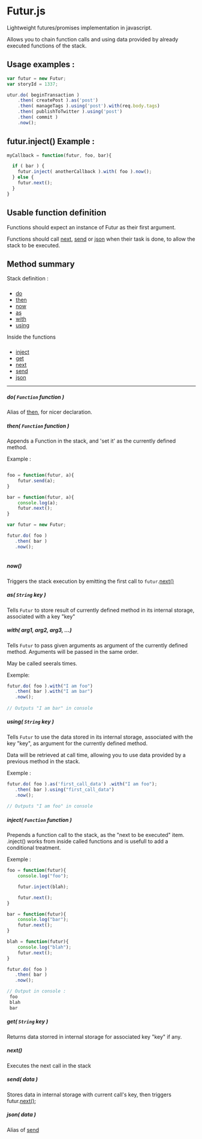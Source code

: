 Futur.js
========

Lightweight futures/promises implementation in javascript.

Allows you to chain function calls and using data provided by already executed functions of the stack.






Usage examples :
---
 
```javascript
var futur = new Futur;
var storyId = 1337; 

utur.do( beginTransaction )
    .then( createPost ).as('post')
    .then( manageTags ).using('post').with(req.body.tags)
    .then( publishToTwitter ).using('post')
    .then( commit )
    .now();
```
 
futur.inject() Example :
----

```javascript
myCallback = function(futur, foo, bar){

  if ( bar ) {
    futur.inject( anotherCallback ).with( foo ).now();
  } else {
    futur.next();
  }
}
```

Usable function definition
----

Functions should expect an instance of Futur as their first argument.

Functions should call [next](#next), [send](#send) or [json](#json) when their task is done, to allow the stack to be executed.


Method summary
---

Stack definition :
###

* [do](#do)
* [then](#then)
* [now](#now)
* [as](#as)
* [with](#with)
* [using](#using)


Inside the functions
###
* [inject](#inject)
* [get](#get)
* [next](#next)
* [send](#send)
* [json](#json)

**********

<a name="do"></a>
##### do(  `Function` function )

Alias of [then](#then), for nicer declaration.


<a name="then"></a>
##### then(  `Function` function )

Appends a Function in the stack, and 'set it' as the currently defined method.

Example :

```javascript

foo = function(futur, a){
    futur.send(a);
}

bar = function(futur, a){
    console.log(a);
    futur.next();
}

var futur = new Futur;

futur.do( foo )
   .then( bar )
   .now();
   
```

<a name="now"></a>
##### now()

Triggers the stack execution by emitting the first call to `futur`.[next()](#next)



<a name="as"></a>
##### as( `String` key )

Tells `Futur` to store result of currently defined method in its internal storage, associated with a key  "key"

<a name="with"></a>
##### with( arg1, arg2, arg3, ...)

Tells `Futur` to pass given arguments as argument of the currently defined method.
Arguments will be passed in the same order.

May be called seerals times.

Exemple:

```javascript
futur.do( foo ).with("I am foo")
   .then( bar ).with("I am bar")
   .now();
   
// Outputs "I am bar" in console

```


<a name="using"></a>
##### using( `String` key )

Tells `Futur` to use the data stored in its internal storage, associated with the key "key", as argument for the currently defined method.

Data will be retrieved at call time, allowing you to use data provided by a previous method in the stack.

Exemple :
```javascript
futur.do( foo ).as('first_call_data') .with("I am foo");
   .then( bar ).using("first_call_data")
   .now();
   
// Outputs "I am foo" in console
```

<a name="inject"></a>
##### inject( `Function` function )

Prepends a function call to the stack, as the "next to be executed" item.
.inject() works from inside called functions and is usefull to add a conditional treatment.

Exemple : 

```javascript 
foo = function(futur){
    console.log("foo");

    futur.inject(blah);

    futur.next();
}

bar = function(futur){
    console.log("bar");
    futur.next();
}

blah = function(futur){
    console.log("blah");
    futur.next();
}

futur.do( foo )
   .then( bar )
   .now();

// Output in console :
 foo
 blah
 bar


``` 

<a name="get"></a>
##### get( `String` key )

Returns data storred in internal storage for associated key "key" if any.


<a name="next"></a>
##### next()

Executes the next call in the stack


<a name="send"></a>
##### send( data )

Stores data in internal storage with current call's key, then triggers futur.[next()](#next);

<a name="json"></a>
##### json( data )

Alias of [send](#send)



